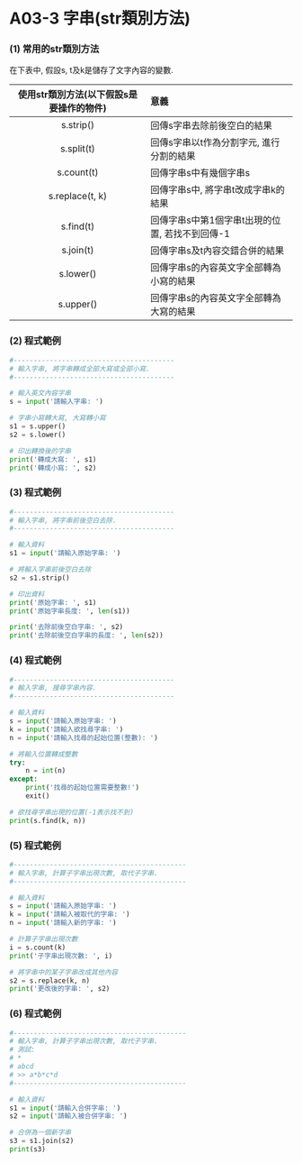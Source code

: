 # A03-3 字串(str類別方法)


### (1) 常用的str類別方法

在下表中, 假設s, t及k是儲存了文字內容的變數.

| 使用str類別方法(以下假設s是要操作的物件) | 意義 |
|:---------:|:------|
| s.strip() | 回傳s字串去除前後空白的結果 |
| s.split(t) | 回傳s字串以t作為分割字元, 進行分割的結果 |
| s.count(t) | 回傳字串s中有幾個字串s |
| s.replace(t, k) | 回傳字串s中, 將字串t改成字串k的結果 |
| s.find(t) | 回傳字串s中第1個字串t出現的位置, 若找不到回傳-1 |
| s.join(t) | 回傳字串s及t內容交錯合併的結果 |
| s.lower() | 回傳字串s的內容英文字全部轉為小寫的結果 |
| s.upper() | 回傳字串s的內容英文字全部轉為大寫的結果 |


### (2) 程式範例
``` python
#----------------------------------------
# 輸入字串, 將字串轉成全部大寫或全部小寫.
#----------------------------------------

# 輸入英文內容字串
s = input('請輸入字串: ')

# 字串小寫轉大寫, 大寫轉小寫
s1 = s.upper()
s2 = s.lower()

# 印出轉換後的字串
print('轉成大寫: ', s1)
print('轉成小寫: ', s2)
```


### (3) 程式範例
``` python
#----------------------------------------
# 輸入字串, 將字串前後空白去除.
#----------------------------------------

# 輸入資料
s1 = input('請輸入原始字串: ')

# 將輸入字串前後空白去除
s2 = s1.strip()

# 印出資料
print('原始字串: ', s1)
print('原始字串長度: ', len(s1))

print('去除前後空白字串: ', s2)
print('去除前後空白字串的長度: ', len(s2))
```



### (4) 程式範例
``` python
#----------------------------------------
# 輸入字串, 搜尋字串內容.
#----------------------------------------

# 輸入資料
s = input('請輸入原始字串: ')
k = input('請輸入欲找尋字串: ')
n = input('請輸入找尋的起始位置(整數): ')

# 將輸入位置轉成整數
try:
    n = int(n)
except:
    print('找尋的起始位置需要整數!')
    exit()

# 欲找尋字串出現的位置(-1表示找不到)
print(s.find(k, n))
```


### (5) 程式範例
``` python
#-------------------------------------------
# 輸入字串, 計算子字串出現次數, 取代子字串.
#-------------------------------------------

# 輸入資料
s = input('請輸入原始字串: ')
k = input('請輸入被取代的字串: ')
n = input('請輸入新的字串: ')

# 計算子字串出現次數
i = s.count(k)
print('子字串出現次數: ', i)

# 將字串中的某子字串改成其他內容
s2 = s.replace(k, n)
print('更改後的字串: ', s2)
```


### (6) 程式範例
``` python
#-------------------------------------------
# 輸入字串, 計算子字串出現次數, 取代子字串.
# 測試:
# *
# abcd
# >> a*b*c*d
#-------------------------------------------

# 輸入資料
s1 = input('請輸入合併字串: ')
s2 = input('請輸入被合併字串: ')

# 合併為一個新字串
s3 = s1.join(s2)
print(s3)
```
